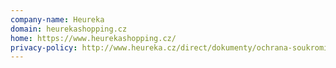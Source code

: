 ```yaml
---
company-name: Heureka
domain: heurekashopping.cz
home: https://www.heurekashopping.cz/
privacy-policy: http://www.heureka.cz/direct/dokumenty/ochrana-soukromi-na-portalu-heureka-cz.pdf
---
```





